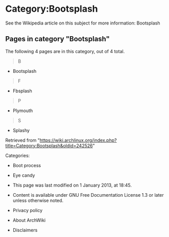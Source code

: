 Category:Bootsplash
===================

See the Wikipedia article on this subject for more information:
Bootsplash

Pages in category "Bootsplash"
------------------------------

The following 4 pages are in this category, out of 4 total.

> B

-   Bootsplash

> F

-   Fbsplash

> P

-   Plymouth

> S

-   Splashy

Retrieved from
"https://wiki.archlinux.org/index.php?title=Category:Bootsplash&oldid=242526"

Categories:

-   Boot process
-   Eye candy

-   This page was last modified on 1 January 2013, at 18:45.
-   Content is available under GNU Free Documentation License 1.3 or
    later unless otherwise noted.
-   Privacy policy
-   About ArchWiki
-   Disclaimers
